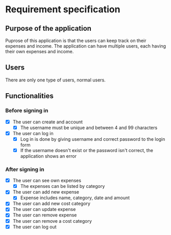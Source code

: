 # Requirement specification
## Purpose of the application
Puprose of this application is that the users can keep track on their expenses and income. The application can have multiple users, each having their own expenses and income.  

## Users
There are only one type of users, normal users.

## Functionalities
### Before signing in
- [x] The user can create and account 
  - [x] The username must be unique and between 4 and 99 characters
- [x] The user can log in 
  - [x] Log in is done by giving username and correct password to the login form 
  - [x] If the username doesn't exist or the password isn't correct, the application shows an error
### After signing in
- [x] The user can see own expenses 
  - [x] The expenses can be listed by category 
- [x] The user can add new expense 
  - [x] Expense includes name, category, date and amount 
- [x] The user can add new cost category 
- [x] The user can update expense 
- [x] The user can remove expense 
- [x] The user can remove a cost category 
- [x] The user can log out 
